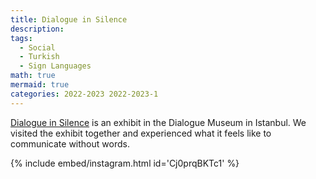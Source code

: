 ```yaml
---
title: Dialogue in Silence
description:
tags:
  - Social
  - Turkish
  - Sign Languages
math: true
mermaid: true
categories: 2022-2023 2022-2023-1
---
```


[Dialogue in Silence](https://www.istanbuldiyalogmuzesi.org/en/dialogue-in-the-silence/) is an exhibit in the Dialogue Museum in Istanbul. We visited the exhibit together and experienced what it feels like to communicate without words.

{% include embed/instagram.html id='Cj0prqBKTc1' %}